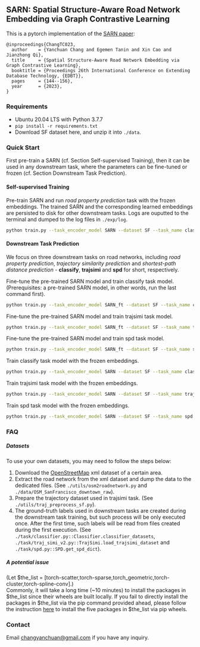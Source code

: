 ## SARN: Spatial Structure-Aware Road Network Embedding via Graph Contrastive Learning

This is a pytorch implementation of the [SARN paper](https://openproceedings.org/2023/conf/edbt/paper-193.pdf):

```
@inproceedings{ChangTC023,
  author    = {Yanchuan Chang and Egemen Tanin and Xin Cao and Jianzhong Qi},
  title     = {Spatial Structure-Aware Road Network Embedding via Graph Contrastive Learning},
  booktitle = {Proceedings 26th International Conference on Extending Database Technology, {EDBT}},
  pages     = {144--156},
  year      = {2023},
}
```


### Requirements
- Ubuntu 20.04 LTS with Python 3.7.7
- `pip install -r requirements.txt`
- Download SF dataset here, and unzip it into `./data`.


### Quick Start
First pre-train a SARN (cf. Section Self-supervised Training), then it can be used in any downstream task, where the parameters can be fine-tuned or frozen (cf. Section Downstream Task Prediction).

#### Self-supervised Training

Pre-train SARN and run *road property prediction* task with the frozen embeddings. The trained SARN and the corresponding learned embeddings are persisted to disk for other downstream tasks. Logs are ouputted to the terminal and dumped to the log files in `./exp/log`. 
```bash
python train.py --task_encoder_model SARN --dataset SF --task_name classify
```

#### Downstream Task Prediction

We focus on three downstream tasks on road networks, including *road property prediction*, *trajectory similarity prediction* and *shortest-path distance prediction* - **classify**, **trajsimi** and **spd** for short, respectively. 

Fine-tune the pre-trained SARN model and train classify task model. (Prerequisites: a pre-trained SARN model, in other words, run the last command first).
```bash
python train.py --task_encoder_model SARN_ft --dataset SF --task_name classify --task_pretrained_model
```

Fine-tune the pre-trained SARN model and train trajsimi task model.
```bash
python train.py --task_encoder_model SARN_ft --dataset SF --task_name trajsimi --task_pretrained_model 
```

Fine-tune the pre-trained SARN model and train spd task model.
```bash
python train.py --task_encoder_model SARN_ft --dataset SF --task_name spd --task_pretrained_model 
```

Train classify task model with the frozen embeddings.
```bash
python train.py --task_encoder_model SARN --dataset SF --task_name classify --task_pretrained_model 
```

Train trajsimi task model with the frozen embeddings.
```bash
python train.py --task_encoder_model SARN --dataset SF --task_name trajsimi --task_pretrained_model 
```

Train spd task model with the frozen embeddings.
```bash
python train.py --task_encoder_model SARN --dataset SF --task_name spd --task_pretrained_model 
```


### FAQ
##### Datasets
To use your own datasets, you may need to follow the steps below:
1. Download the [OpenStreetMap](https://www.openstreetmap.org/) xml dataset of a certain area.
2. Extract the road network from the xml dataset and dump the data to the dedicated files. (See `./utils/osm2roadnetwork.py` and `./data/OSM_SanFrancisco_downtown_raw`).
3. Prepare the trajectory dataset used in trajsimi task. (See `./utils/traj_preprocess_sf.py`). 
4. The ground-truth labels used in downstream tasks are created during the downstream task training, but such process will be only executed once. After the first time, such labels will be read from files created during the first execution. (See `./task/classifier.py::Classifier.classifier_datasets`, `./task/traj_simi_v2.py::TrajSimi.load_trajsimi_dataset` and `./task/spd.py::SPD.get_spd_dict`).

##### A potential issue
(Let \$the\_list = [torch-scatter,torch-sparse,torch_geometric,torch-cluster,torch-spline-conv].)  
Commonly, it will take a long time (~10 minutes) to install the packages in \$the_list since their wheels are built locally. If you fail to directly install the packages in \$the_list via the pip command provided ahead, please follow the instruction [here](https://pytorch-geometric.readthedocs.io/en/latest/notes/installation.html#installation-via-pip-wheels) to install the five packages in \$the\_list via pip wheels.



### Contact
Email changyanchuan@gmail.com if you have any inquiry.
